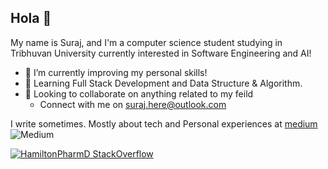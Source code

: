 ## Hola 👋

My name is Suraj, and I'm a computer science student studying in Tribhuvan University currently interested in Software Engineering and AI!

- 🔭 I’m currently improving my personal skills!
- 🌱 Learning Full Stack Development and Data Structure & Algorithm.
- 👯 Looking to collaborate on anything related to my feild
  - Connect with me on suraj.here@outlook.com

I write sometimes. Mostly about tech and Personal experiences at [medium](https://medium.com/@itsmesuraj)![Medium](https://img.shields.io/badge/Medium-12100E?style=for-the-badge&logo=medium&logoColor=white)


[![HamiltonPharmD StackOverflow](https://stackoverflow-badge.onrender.com/api/StackOverflowBadge/14122375)](https://stackoverflow.com/users/29981059/suraj)
